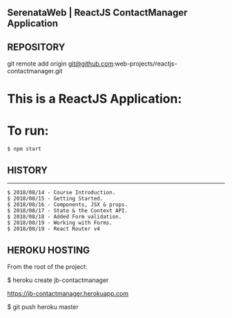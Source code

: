 ## SerenataWeb | ReactJS ContactManager Application

## REPOSITORY

git remote add origin git@github.com:web-projects/reactjs-contactmanager.git

# This is a ReactJS Application:

# To run:

    $ npm start

## HISTORY

---

    $ 2018/08/14 - Course Introduction.
    $ 2018/08/15 - Getting Started.
    $ 2018/08/16 - Components, JSX & props.
    $ 2018/08/17 - State & the Context API.
    $ 2018/08/18 - Added Form validation.
    $ 2018/08/19 - Working with Forms.
    $ 2018/08/19 - React Router v4

## HEROKU HOSTING

From the root of the project:

$ heroku create jb-contactmanager

https://jb-contactmanager.herokuapp.com

$ git push heroku master
